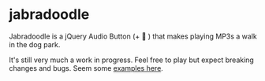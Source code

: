 # jabradoodle

Jabradoodle is a jQuery Audio Button (+ 🐩 ) that makes playing MP3s a walk in the dog park.


It's still very much a work in progress. Feel free to play but expect breaking changes and bugs. Seem some [examples here](http://sjwilliams.github.io/jabradoodle).
